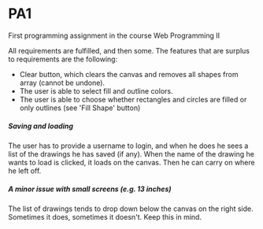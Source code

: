 # PA1
First programming assignment in the course Web Programming II

All requirements are fulfilled, and then some. The features that are surplus to requirements are the following:
+ Clear button, which clears the canvas and removes all shapes from array (cannot be undone).
+ The user is able to select fill and outline colors.
+ The user is able to choose whether rectangles and circles are filled or only outlines (see 'Fill Shape' button)

##### Saving and loading
The user has to provide a username to login, and when he does he sees a list of the drawings he has saved (if any). When the name of the drawing he wants to load is clicked, it loads on the canvas. Then he can carry on where he left off.

##### A minor issue with small screens (e.g. 13 inches)
The list of drawings tends to drop down below the canvas on the right side. Sometimes it does, sometimes it doesn't. Keep this in mind.
